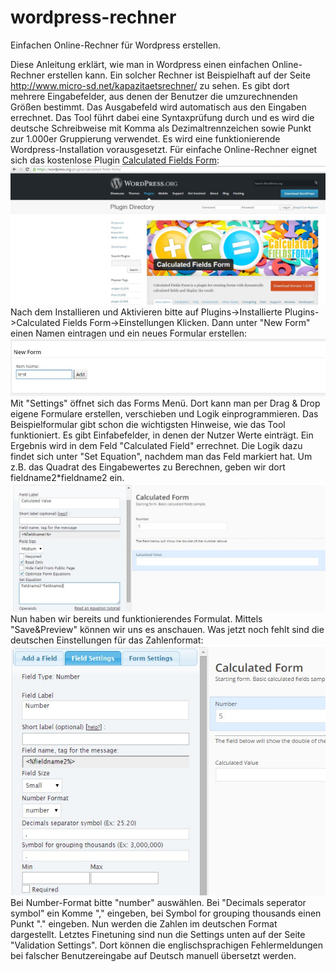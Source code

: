 # wordpress-rechner
Einfachen Online-Rechner für Wordpress erstellen.

Diese Anleitung erklärt, wie man in Wordpress einen einfachen Online-Rechner erstellen kann. Ein solcher Rechner ist Beispielhaft auf der Seite http://www.micro-sd.net/kapazitaetsrechner/ zu sehen. Es gibt dort mehrere Eingabefelder, aus denen der Benutzer die umzurechnenden Größen bestimmt. Das Ausgabefeld wird automatisch aus den Eingaben errechnet. Das Tool führt dabei eine Syntaxprüfung durch und es wird die deutsche Schreibweise mit Komma als Dezimaltrennzeichen sowie Punkt zur 1.000er Gruppierung verwendet. Es wird eine funktionierende Wordpress-Installation vorausgesetzt.
Für einfache Online-Rechner eignet sich das kostenlose Plugin [Calculated Fields Form](https://wordpress.org/plugins/calculated-fields-form/):
![Plugin installieren](https://raw.githubusercontent.com/microsd/wordpress-rechner/master/images/calculated_fields_form.jpg)
Nach dem Installieren und Aktivieren bitte auf Plugins->Installierte Plugins->Calculated Fields Form->Einstellungen Klicken. Dann unter "New Form" einen Namen eintragen und ein neues Formular erstellen:
![Neues Formular Erstellen](https://raw.githubusercontent.com/microsd/wordpress-rechner/master/images/new_form.jpg)
Mit "Settings" öffnet sich das Forms Menü. Dort kann man per Drag & Drop eigene Formulare erstellen, verschieben und Logik einprogrammieren. Das Beispielformular gibt schon die wichtigsten Hinweise, wie das Tool funktioniert. Es gibt Einfabefelder, in denen der Nutzer Werte einträgt. Ein Ergebnis wird in dem Feld "Calculated Field" errechnet. Die Logik dazu findet sich unter "Set Equation", nachdem man das Feld markiert hat. Um z.B. das Quadrat des Eingabewertes zu Berechnen, geben wir dort fieldname2*fieldname2 ein.
![Formel eingeben](https://raw.githubusercontent.com/microsd/wordpress-rechner/master/images/calculated_field.jpg)
Nun haben wir bereits und funktionierendes Formulat. Mittels "Save&Preview" können wir uns es anschauen. Was jetzt noch fehlt sind die deutschen Einstellungen für das Zahlenformat:
![Deutsche Einstellungen Zahlenformat](https://raw.githubusercontent.com/microsd/wordpress-rechner/master/images/german_settings.jpg)
Bei Number-Format bitte "number" auswählen. Bei "Decimals seperator symbol" ein Komme "," eingeben, bei Symbol for grouping thousands einen Punkt "." eingeben. Nun werden die Zahlen im deutschen Format dargestellt. Letztes Finetuning sind nun die Settings unten auf der Seite "Validation Settings". Dort können die englischsprachigen Fehlermeldungen bei falscher Benutzereingabe auf Deutsch manuell übersetzt werden. 
